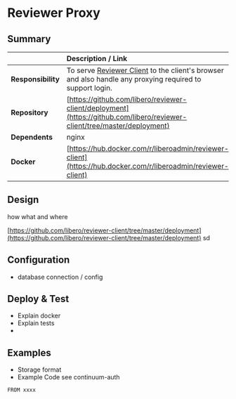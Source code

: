 # Reviewer Proxy

## Summary

|   | Description / Link |
| :--- | :--- |
| **Responsibility** | To serve [Reviewer Client](reviewer-client.md) to the client's browser and also handle any proxying required to support login. |
| **Repository** | [https://github.com/libero/reviewer-client/deployment](https://github.com/libero/reviewer-client/tree/master/deployment) |
| **Dependents** | nginx |
| **Docker** | [https://hub.docker.com/r/liberoadmin/reviewer-client](https://hub.docker.com/r/liberoadmin/reviewer-client) |

## Design

how what and where 

[https://github.com/libero/reviewer-client/tree/master/deployment](https://github.com/libero/reviewer-client/tree/master/deployment) sd



## Configuration

* database connection / config

## Deploy & Test

* Explain  docker 
* Explain tests
* 
## Examples

* Storage format
* Example Code see continuum-auth

```text
FROM xxxx
```

